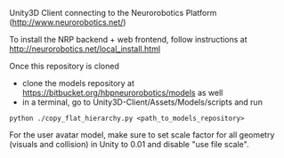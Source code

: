 ﻿Unity3D Client connecting to the Neurorobotics Platform (http://www.neurorobotics.net/)

To install the NRP backend + web frontend, follow instructions at http://neurorobotics.net/local_install.html

Once this repository is cloned
- clone the models repository at https://bitbucket.org/hbpneurorobotics/models as well
- in a terminal, go to Unity3D-Client/Assets/Models/scripts and run 
```
python ./copy_flat_hierarchy.py <path_to_models_repository>
```

For the user avatar model, make sure to set scale factor for all geometry (visuals and collision) in Unity to 0.01 and disable "use file scale".
